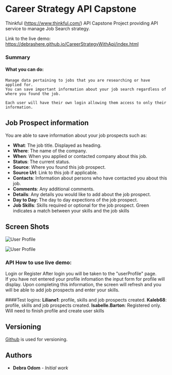 # Career Strategy API Capstone

Thinkful (https://www.thinkful.com/) API Capstone Project providing API service to manage Job Search strategy.

Link to the live demo:  https://debrashere.github.io/CareerStrategyWithApi/index.html


### Summary

  #### What you can do: 
    Manage data pertaining to jobs that you are researching or have applied for.
    You can save important information about your job search regardless of where you found the job.

    Each user will have their own login allowing them access to only their information.

## Job Prospect information
You are able to save information about your job prospects such as:

* **What**: The job title. Displayed as heading.
* **Where**: The name of the company.
* **When**: When you applied or contacted company about this job.
* **Status**: The current status.
* **Source**: Where you found this job prospect.
* **Source Url**: Link to this job if applicable.
* **Contacts**: Information about persons who have contacted you about this job.
* **Comments**: Any additional comments.
* **Details**: Any details you would like to add about the job prospect.
* **Day to Day**: The day to day expections of the job prospect.
* **Job Skills**: Skills required or optional for the job prospect. Green indicates a match between your skills and the job skills

## Screen Shots

![User Profile ](https://raw.githubusercontent.com/debrashere/Documents/master/UserProfile1.png)

![User Profile ](https://raw.githubusercontent.com/debrashere/Documents/master/UserProfile3.png)


### API How to use live demo:
Login or Register
After login you will be taken to the "userProfile" page.  
If you have not entered your profile infomation the input form for profile will display.  Upon completing this information, the screen will refresh and you will be able to add job prospects and enter your skills.

####Test logins:
       **Liliane1**: profile, skills and job prospects created.
        **Kaleb68**: profile, skills and job prospects created.
**Isabelle.Barton**:  Registered only.  Will need to finish profile and create user skills


## Versioning

 [Github](https://github.com/) is used for versioning.

## Authors

* **Debra Odom** - *Initial work* 